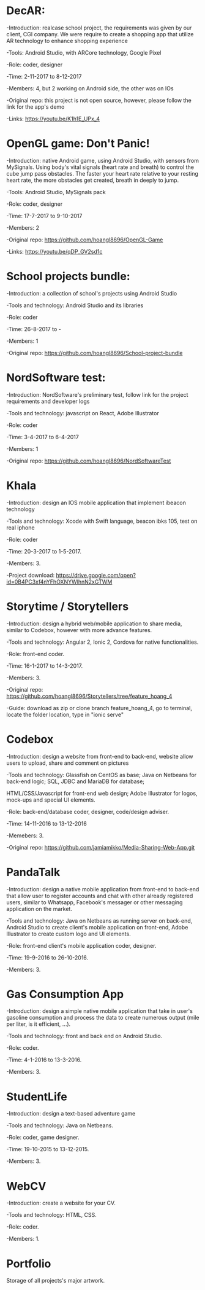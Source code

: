 # DecAR:

-Introduction: realcase school project, the requirements was given by our client, CGI company. We were require to create a shopping app
that utilize AR technology to enhance shopping experience

-Tools: Android Studio, with ARCore technology, Google Pixel

-Role: coder, designer

-Time: 2-11-2017 to 8-12-2017

-Members: 4, but 2 working on Android side, the other was on IOs

-Original repo: this project is not open source, however, please follow the link for the app's demo

-Links: https://youtu.be/K1h1E_UPx_4

# OpenGL game: Don't Panic!

-Introduction: native Android game, using Android Studio, with sensors from MySignals. Using body's vital signals (heart rate and breath) to control the cube jump pass obstacles. The faster your heart rate relative to your resting heart rate, the more obstacles get created, breath in deeply to jump.

-Tools: Android Studio, MySignals pack

-Role: coder, designer

-Time: 17-7-2017 to 9-10-2017

-Members: 2

-Original repo: https://github.com/hoangl8696/OpenGL-Game

-Links: https://youtu.be/qDP_GV2sd1c


# School projects bundle:

-Introduction: a collection of school's projects using Android Studio

-Tools and technology: Android Studio and its libraries

-Role: coder

-Time: 26-8-2017 to -

-Members: 1

-Original repo: https://github.com/hoangl8696/School-project-bundle

# NordSoftware test:
  -Introduction: NordSoftware's preliminary test, follow link for the project requirements and developer logs
  
  -Tools and technology: javascript on React, Adobe Illustrator
  
  -Role: coder
  
  -Time: 3-4-2017 to 6-4-2017
  
  -Members: 1
  
  -Original repo: https://github.com/hoangl8696/NordSoftwareTest

# Khala
  -Introduction: design an IOS mobile application that implement ibeacon technology
  
  -Tools and technology: Xcode with Swift language, beacon ibks 105, test on real iphone
  
  -Role: coder
  
  -Time: 20-3-2017 to 1-5-2017.
  
  -Members: 3.
  
  -Project download: https://drive.google.com/open?id=0B4PC3xf4nYFhOXNYWlhnN2xGTWM
  
# Storytime / Storytellers
  -Introduction: design a hybrid web/mobile application to share media, similar to Codebox, however with more advance features.
  
  -Tools and technology: Angular 2, Ionic 2, Cordova for native functionalities.
  
  -Role: front-end coder.
  
  -Time: 16-1-2017 to 14-3-2017.
  
  -Members: 3.
  
  -Original repo: https://github.com/hoangl8696/Storytellers/tree/feature_hoang_4 
  
  -Guide: download as zip or clone branch feature_hoang_4, go to terminal, locate the folder location, type in "ionic serve"

# Codebox
  -Introduction: design a website from front-end to back-end, website allow users to upload, share and comment on pictures
  
  -Tools and technology: Glassfish on CentOS as base; Java on Netbeans for back-end logic; SQL, JDBC and MariaDB for database; 
  
HTML/CSS/Javascript for front-end web design; Adobe Illustrator for logos, mock-ups and special UI elements.

  -Role: back-end/database coder, designer, code/design adviser.
  
  -Time: 14-11-2016 to 13-12-2016
  
  -Memebers: 3.
  
  -Original repo: https://github.com/jamiamikko/Media-Sharing-Web-App.git
  
# PandaTalk
  -Introduction: design a native mobile application from front-end to back-end that allow user to register accounts and chat with
other already registered users, similar to Whatsapp, Facebook's messager or other messaging application on the market.

  -Tools and technology: Java on Netbeans as running server on back-end, Android Studio to create client's mobile application on 
front-end, Adobe Illustrator to create custom logo and UI elements.

  -Role: front-end client's mobile application coder, designer.
  
  -Time: 19-9-2016 to 26-10-2016.
  
  -Members: 3.

# Gas Consumption App
  -Introduction: design a simple native mobile application that take in user's gasoline consumption and process the data to
create numerous output (mile per liter, is it efficient, ...).

  -Tools and technology: front and back end on Android Studio.
  
  -Role: coder.
  
  -Time: 4-1-2016 to 13-3-2016.
  
  -Members: 3.
  
# StudentLife
  -Introduction: design a text-based adventure game
  
  -Tools and technology: Java on Netbeans.
  
  -Role: coder, game designer.
  
  -Time: 19-10-2015 to 13-12-2015.
  
  -Members: 3.
  
# WebCV
  -Introduction: create a website for your CV.
  
  -Tools and technology: HTML, CSS.
  
  -Role: coder.
  
  -Members: 1.
  
# Portfolio
  Storage of all projects's major artwork.
